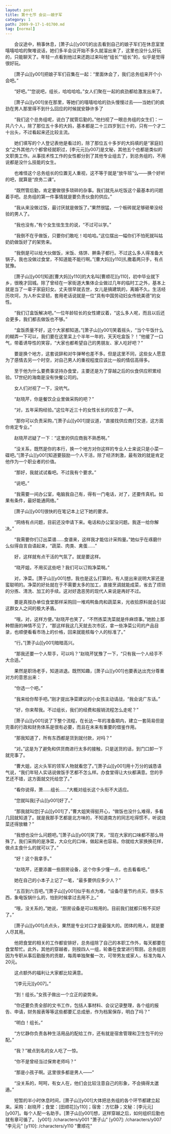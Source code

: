 ```yaml
---
layout: post
title: 第十七节 会议——娘子军
category: 1
path: 2009-9-17-1-01700.md
tag: [normal]
---
```


　　会议途中，稍事休息，[萧子山][y001]的出去看到自己的娘子军们在休息室里嘻嘻哈哈的聚堆说话，她们多半会议开始不多久就溜出来了，这里也没什么好玩的，只能聊天了。年轻一点看到他过来还跑过来叫他“组长”“组长”的，似乎是觉得很好玩。

　　[萧子山][y001]把娘子军们召集在一起：“里面休会了，我们总务组来开个小会吧。”

　　“好吧。”“您说吧，组长，哈哈哈哈。”女人们聚在一起的疯劲都给激发出来了。

　　[萧子山][y001]坐在那里，等她们的嘻嘻哈哈的劲头慢慢过去——当她们的疯劲在男人那里得不到什么回应的时候就安静许多了

　　“我们这个总务组呢，说白了就管后勤的。”他扫视了一眼总务组的女生们：一共八个人，除了那位五十多的大妈，基本都是二十三四岁到三十的，只有一个才二十出头，不过看起来还比较主流。

　　她们填写的个人登记表他是看过的，除了那位五十多岁的大妈填的是“家庭妇女”之外其他六个都曾经就职过，[李元元][y007]是文秘，其他五个也都是类似的文职类工作。从事技术性工作的女性都分到了其他专业组去了，到总务组的，不用说都是没什么技能的女生。

　　也难怪这个总务组长的位置无人重视，这不等于就是“放牛班”么——换个好听的吧，就算是“庶务二课”。

　　“既然管后勤，肯定要做很多琐碎的杂事。我们就先从吃饭这个最基本的问题着手吧。总务组的第一件事情就是要负责伙食的供应。”

　　“我从来没做过饭，最讨厌就是做饭了。”果然很猛，一个板砖就足够砸晕没经验的男人了。

　　“我也没有，”有个女生怯生生的说，“不过可以学。”

　　“我倒不在乎做饭，只要你们敢吃！哈哈哈。”这位摆出一幅你们不怕死就叫姑奶奶做饭好了的架势来。

　　“我倒是可以给大伙做饭，米饭、烙饼、擀条子都行。不过这么多人得准备大锅子。我也没做过食堂，不知道能不能行啊。”[曹大妈][y110]扎撒着两只手，有点犹豫。

　　[萧子山][y001]知道[曹大妈][y110]的大名叫[曹顺花][y110]，初中毕业就下乡，很晚才回城。除了曾经在一家街道大集体企业做过几年的临时工之外，基本上就是当了一辈子家庭妇女。丈夫很早就去世，女儿是搞建筑的，离婚不久。生活经历坎坷，为人朴实坚韧，套用老话说就是一位“具有中国劳动妇女传统美德”的女性。

　　“我们订盒饭解决吧。”一位年龄较长的女性建议着，“这么多人呢，而且以后还会更多，我们都去做饭也不够。”

　　“盒饭质量不好，这个大家都知道。”[萧子山][y001]笑着摇头，“当个午饭什么的糊弄一下可以，我们要在这里呆上个半年一年的，天天吃盒饭？！”他缓了一口气，带着诱导性的笑容，“大家也都希望自己的男朋友、家人吃好吧？”

　　要是换个地方，这套说辞和对牛弹琴也差不多。但是这里不同，这些女人愿意为了感情去另一个时空，对自己男人的重视程度应该比一般的情侣高得多。

　　至于他为什么要费事坚持办食堂，主要还是为了穿越之后的伙食供应积累经验。17世纪的海南是没有快餐公司的。

　　女人们对视了一下，没吭气。

　　“赵晓芹，你是餐饮企业里做采购的吧？”

　　“对，五年采购经验。”这位年近三十的女性长长的叹息了一声。

　　“那你可以负责采购，”[萧子山][y001]提议道，“直接找供应商打交道，这方面你肯定专业。”

　　赵晓芹迟疑了一下：“这里的供应商我不熟悉啊。”

　　“没关系，既然是你的本行，换一个地方对你这样的专业人士来说只是小菜一碟吧。”[萧子山][y001]知道要鼓励一个人干活，除了经济刺激，最有效的就是肯定他作为一个职业者的价值。

　　“那好，我就试试看吧。不过我有个要求。”

　　“说吧。”

　　“我需要一间办公室，电脑我自己有，得有一门电话，对了，还要传真机。如果有条件，最好能通网络。”

　　[萧子山][y001]很快的在笔记本上记下她的要求。

　　“网络有点问题，目前还没申请下来。电话和办公室没问题。我逐一给你解决。”

　　“我需要你们订出菜谱……食谱来，这样我才能估计采购量。”她似乎在琢磨什么似得自言自语起来，“蔬菜、肉类、禽蛋……”

　　好，这样就有点干活的气氛了。就是要这样。

　　“晓芹姐，不用买这些吧？我们可以订购净菜啊。”

　　对，净菜。[萧子山][y001]想，我也是这么打算的，有人提出来说明大家还是蛮聪明的。净菜的好处就在于不需要太多的加工，直接烹调就能成菜，省去了烦琐的分拣、清洗、加工的手续。这对好逸恶劳的现代人来说是再好不过。

　　要是真按办单位食堂那样采购回一堆鸡鸭鱼肉和蔬菜来，光收拾原料就会引起这群女人之间的极大矛盾。

　　“哦，对，这样方便。”赵晓芹也笑了，“不然拣菜洗菜就是件麻烦事。”她脸上那种颓唐的神情不见了，“那这样我这几天就去次市区，拿一些净菜公司的产品目录，也顺便看看市场上的价格，回来就能核每个人的标准了。”

　　“行。”[萧子山][y001]暗暗高兴。

　　“那我还要一个人帮手，可以吗？”赵晓芹犹豫了一下，“只有我一个人经手不大合适。”

　　果然是职场老手，知道进退。既然知趣，[萧子山][y001]也要表达出充分尊重对方的意思出来：

　　“你选一个吧。”

　　“我来给你帮手吧。”刚才提出净菜建议的小女孩主动请战，“我会说广东话。”

　　“好，你来帮我。不过组长，我们的经费和报销流程怎么走呢？”

　　[萧子山][y001]说了下整个流程，在长达一年的准备期内，建立一套简易但是完善的行政和财务体系是很有必要，而且在未来有重要的借鉴作用。

　　“那我知道了，所有东西都是货到就付款，对吗？”

　　“对。”这是为了避免和供货商进行太多的接触，只是送货的话，到门口卸一下就完事了。

　　“曹大姐，这火头军的领军人物就看您了。”[萧子山][y001]用十万分的诚恳语气说，“我们年轻人实话说做饭手艺都不怎么样。办食堂得让大伙都满意。您的手艺还不错，这方面就交托给您了。”

　　“看你说得，萧……组长……”大概对组长这个头衔不大适应。

　　“您就叫我[子山][y001]好了。”

　　“那我就叫您[子山][y001]了，”曹大姐笑得挺开心，“做饭也没什么难得，多看几回就知道了。就是我那手艺都是北方味的，不知道南方的同志吃得惯不，听说烧菜还得放糖？”

　　“我想也没什么问题吧。”[萧子山][y001]笑了笑，“现在大家的口味都不那么特殊了。我们采购的是净菜，大众化的口味，做起来也容易。你就给大家换换花样，做点主食什么的就可以了。”

　　“好！这个我拿手。”

　　“赵晓芹，还要添置一些厨房设备，这个你多少懂一点，也去看看吧。”

　　她在自己的小本子上记了一笔，“最多要供应多少人？”

　　“五百到六百吧。”[萧子山][y001]似乎有点为难，“设备尽量节约点买，很多东西，象电饭锅什么的，怕到时候拿过去用不上。”

　　“哦，没关系的，”她说，“厨房设备是可以租用的。目前我们就都只租不买好了。”

　　[萧子山][y001]点点头，果然是专业对口才是最强大的。团体的用人，就是要人尽其用。

　　他把食堂的相关的工作都安排好，总务组除了自己的本职工作外，每天都要在食堂帮忙。此外，其他的穿越者，则按四人一组，轮番在食堂进行帮厨。总务组则因为专职从事后勤服务的贡献，每周单独聚餐一次，可带男友或家人，标准为每人20元。

　　这点额外的福利让大家都比较满意。

　　“[李元元][y007]。”

　　“到！组长。”女孩子做出一个立正的姿势来。

　　“你还要负责全部的文书工作，包括人事材料、会议记录整理，各个组的报告、申请，财务报表等等这些都要汇总成册，作为档案保存，明白了吗？”

　　“明白！组长。”

　　“方忆静你负责各种生活用品的配给工作，还有就是宿舍管理和卫生包干的分配。”

　　“我？”被点到名的女人吃了一惊。

　　“你不是曾经当过保育老师吗？”

　　“那是小孩子啊。这里很多都是男人——”

　　“没关系的，呵呵，有女人在，他们会比较注意自己的形象，不会搞得太邋遢。”

　　短暂的半小时休息时间，[萧子山][y001]大体把总务组的各个环节都建立起来。采购：赵晓芹；食堂：[田顺花][y110]；宿舍：方忆静；文秘：[李元元][y007]。每个人配一名助手。[萧子山][y001]想，这样穿越之后，如何组织后勤也就有章可循了。
[y001]: /characters/y001 "萧子山"
[y007]: /characters/y007 "李元元"
[y110]: /characters/y110 "曹顺花"
